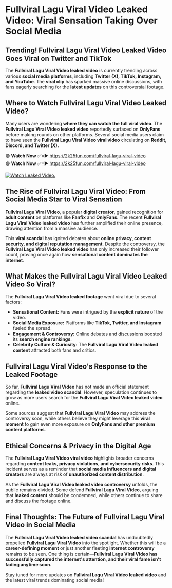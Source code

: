 # Fullviral Lagu Viral Video Leaked Video: Viral Sensation Taking Over Social Media

## **Trending! Fullviral Lagu Viral Video Leaked Video Goes Viral on Twitter and TikTok**
The **Fullviral Lagu Viral Video leaked video** is currently trending across various **social media platforms**, including **Twitter (X), TikTok, Instagram, and YouTube**. The **viral clip** has sparked massive online discussions, with fans eagerly searching for the **latest updates** on this controversial footage.

## **Where to Watch Fullviral Lagu Viral Video Leaked Video?**
Many users are wondering **where they can watch the full viral video**. The **Fullviral Lagu Viral Video leaked video** reportedly surfaced on **OnlyFans** before making rounds on other platforms. Several social media users claim to have seen the **Fullviral Lagu Viral Video viral video** circulating on **Reddit, Discord, and Twitter (X).**

🟢 **Watch Now** ✅=► https://2k25fun.com/fullviral-lagu-viral-video  
🟢 **Watch Now** ✅=► https://2k25fun.com/fullviral-lagu-viral-video  

[![Watch Leaked Video.](https://miro.medium.com/v2/resize:fit:828/format:webp/1*cilzJN44JGOrTw9NJCrNHA.gif "Watch Leaked Video")](https://2k25fun.com/fullviral-lagu-viral-video)

## **The Rise of Fullviral Lagu Viral Video: From Social Media Star to Viral Sensation**
**Fullviral Lagu Viral Video**, a popular **digital creator**, gained recognition for **adult content** on platforms like **Fanfix** and **OnlyFans**. The recent **Fullviral Lagu Viral Video leaked video** has further amplified their online presence, drawing attention from a massive audience.

This **viral scandal** has ignited debates about **online privacy, content security, and digital reputation management**. Despite the controversy, the **Fullviral Lagu Viral Video leaked video** has only increased their follower count, proving once again how **sensational content dominates the internet**.

## **What Makes the Fullviral Lagu Viral Video Leaked Video So Viral?**
The **Fullviral Lagu Viral Video leaked footage** went viral due to several factors:
- **Sensational Content:** Fans were intrigued by the **explicit nature** of the video.
- **Social Media Exposure:** Platforms like **TikTok, Twitter, and Instagram** fueled the spread.
- **Engagement & Controversy:** Online debates and discussions boosted its **search engine rankings**.
- **Celebrity Culture & Curiosity:** The **Fullviral Lagu Viral Video leaked content** attracted both fans and critics.

## **Fullviral Lagu Viral Video's Response to the Leaked Footage**
So far, **Fullviral Lagu Viral Video** has not made an official statement regarding the **leaked video scandal**. However, speculation continues to grow as more users search for the **Fullviral Lagu Viral Video leaked video** online.

Some sources suggest that **Fullviral Lagu Viral Video** may address the controversy soon, while others believe they might leverage this **viral moment** to gain even more exposure on **OnlyFans and other premium content platforms**.

## **Ethical Concerns & Privacy in the Digital Age**
The **Fullviral Lagu Viral Video viral video** highlights broader concerns regarding **content leaks, privacy violations, and cybersecurity risks**. This incident serves as a reminder that **social media influencers and digital creators** are always at risk of **unauthorized content distribution**.

As the **Fullviral Lagu Viral Video leaked video controversy** unfolds, the public remains divided. Some defend **Fullviral Lagu Viral Video**, arguing that **leaked content** should be condemned, while others continue to share and discuss the footage online.

## **Final Thoughts: The Future of Fullviral Lagu Viral Video in Social Media**
The **Fullviral Lagu Viral Video leaked video scandal** has undoubtedly propelled **Fullviral Lagu Viral Video** into the spotlight. Whether this will be a **career-defining moment** or just another fleeting **internet controversy** remains to be seen. One thing is certain—**Fullviral Lagu Viral Video has successfully captured the internet's attention, and their viral fame isn't fading anytime soon.**

Stay tuned for more updates on **Fullviral Lagu Viral Video leaked video** and the latest viral trends dominating social media!